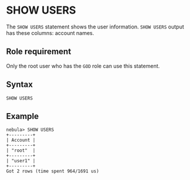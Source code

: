 # SHOW USERS

The `SHOW USERS` statement shows the user information. `SHOW USERS` output has these columns: account names.

## Role requirement

Only the root user who has the `GOD` role can use this statement.

## Syntax

```ngql
SHOW USERS
```

## Example

```ngql
nebula> SHOW USERS
+---------+
| Account |
+---------+
| "root"  |
+---------+
| "user1" |
+---------+
Got 2 rows (time spent 964/1691 us)
```
